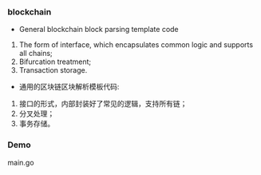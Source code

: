 
### blockchain

* General blockchain block parsing template code
1. The form of interface, which encapsulates common logic and supports all chains;
2. Bifurcation treatment;
3. Transaction storage.

* 通用的区块链区块解析模板代码:
1. 接口的形式，内部封装好了常见的逻辑，支持所有链；
2. 分叉处理；
3. 事务存储。

### Demo

main.go